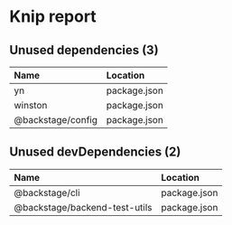 # Knip report

## Unused dependencies (3)

| Name              | Location     |
|:------------------|:-------------|
| yn                | package.json |
| winston           | package.json |
| @backstage/config | package.json |

## Unused devDependencies (2)

| Name                          | Location     |
|:------------------------------|:-------------|
| @backstage/cli                | package.json |
| @backstage/backend-test-utils | package.json |

